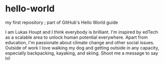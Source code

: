 # hello-world
my first repository ; part of GitHub's Hello World guide


I am Lukas Houpt and I think everybody is brilliant. I'm inspired by edTech as a scalable area to unlock human potential everywhere. Apart from education, I'm passionate about climate change and other social issues. Outside of work I love walking my dog and getting outside in any capacity, especially backpacking, kayaking, and skiing. Shoot me a message to say hi!
